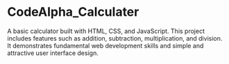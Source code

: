 # CodeAlpha_Calculater
A basic calculator built with HTML, CSS, and JavaScript. This project includes features such as addition, subtraction, multiplication, and division. It demonstrates fundamental web development skills and simple and attractive user interface design.
